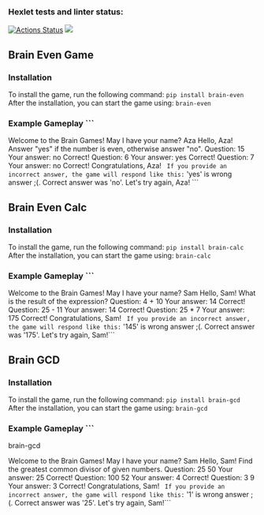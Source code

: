 ### Hexlet tests and linter status:

[![Actions Status](https://github.com/azamuzapbar0808/python-project-49/actions/workflows/hexlet-check.yml/badge.svg)](https://github.com/azamuzapbar0808/python-project-49/actions) <a href="https://codeclimate.com/github/azamuzapbar0808/python-project-49/maintainability"><img src="https://api.codeclimate.com/v1/badges/b70277d712a3666230f2/maintainability" /></a>

## Brain Even Game

### Installation

To install the game, run the following command:
```pip install brain-even ```
After the installation, you can start the game using:
``` brain-even ```

### Example Gameplay ```

Welcome to the Brain Games!
May I have your name? Aza
Hello, Aza!
Answer "yes" if the number is even, otherwise answer "no".
Question: 15
Your answer: no
Correct!
Question: 6
Your answer: yes
Correct!
Question: 7
Your answer: no
Correct!
Congratulations, Aza! ``` 
If you provide an incorrect answer, the game will respond like this: ```
'yes' is wrong answer ;(. Correct answer was 'no'.
Let's try again, Aza! ``` 

## Brain Even Calc

### Installation

To install the game, run the following command:
```pip install brain-calc ```
After the installation, you can start the game using:
``` brain-calc ```

### Example Gameplay ```

Welcome to the Brain Games!
May I have your name? Sam
Hello, Sam!
What is the result of the expression?
Question: 4 + 10
Your answer: 14
Correct!
Question: 25 - 11
Your answer: 14
Correct!
Question: 25 * 7
Your answer: 175
Correct!
Congratulations, Sam! ``` 
If you provide an incorrect answer, the game will respond like this: ```
'145' is wrong answer ;(. Correct answer was '175'.
Let's try again, Sam!``` 


## Brain GCD

### Installation

To install the game, run the following command:
```pip install brain-gcd ```
After the installation, you can start the game using:
``` brain-gcd ```

### Example Gameplay ```

brain-gcd

Welcome to the Brain Games!
May I have your name? Sam
Hello, Sam!
Find the greatest common divisor of given numbers.
Question: 25 50
Your answer: 25
Correct!
Question: 100 52
Your answer: 4
Correct!
Question: 3 9
Your answer: 3
Correct!
Congratulations, Sam! ``` 
If you provide an incorrect answer, the game will respond like this: ```
'1' is wrong answer ;(. Correct answer was '25'.
Let's try again, Sam!``` 